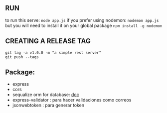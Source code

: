 ## RUN

to run this serve:
`node app.js`
if you prefer using nodemon:
`nodemon app.js`
but you will need to install it on your global package
`npm install -g nodemon`

## CREATING A RELEASE TAG

```
git tag -a v1.0.0 -m "a simple rest server"
git push --tags
```

## Package:

- express
- cors
- sequalize orm for database: [doc](https://sequelize.org/docs/v6/getting-started/)
- express-validator : para hacer validaciones como correos
- jsonwebtoken : para generar token